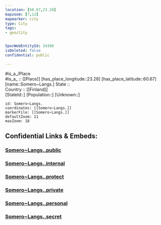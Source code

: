 ```yaml
---
location: [60.67,23.28] 
mapzoom: [7,12] 
mapmarker: city 
type: City
tags:
- geo/City


SpocWebEntityId: 34360
isDeleted: false
confidential: public

---
```

#is_a_/Place  
#is_a_ :: [[Place]] 
[has_place_longitude::23.28] 
[has_place_latitude::60.67] 
[name::Somero~Langs.] 
State ::  
Country :: [[Finland]]  
[StateId::] 
[Population::] 
[Unknown::] 


```leaflet
id: Somero~Langs.
coordinates: [[Somero~Langs.]] 
markerFile: [[Somero~Langs.]] 
defaultZoom: 11 
maxZoom: 18
```


## Confidential Links & Embeds: 

### [Somero~Langs..public](/_public/\Earth\Continent\Europe\Europe~North\Finland\Provinces~Finland\Western_Finland\counties~Western_Finland\Finland_Proper\CitySomero~Langs..public.md) 

### [Somero~Langs..internal](/_internal/\Earth\Continent\Europe\Europe~North\Finland\Provinces~Finland\Western_Finland\counties~Western_Finland\Finland_Proper\CitySomero~Langs..internal.md) 

### [Somero~Langs..protect](/_protect/\Earth\Continent\Europe\Europe~North\Finland\Provinces~Finland\Western_Finland\counties~Western_Finland\Finland_Proper\CitySomero~Langs..protect.md) 

### [Somero~Langs..private](/_private/\Earth\Continent\Europe\Europe~North\Finland\Provinces~Finland\Western_Finland\counties~Western_Finland\Finland_Proper\CitySomero~Langs..private.md) 

### [Somero~Langs..personal](/_personal/\Earth\Continent\Europe\Europe~North\Finland\Provinces~Finland\Western_Finland\counties~Western_Finland\Finland_Proper\CitySomero~Langs..personal.md) 

### [Somero~Langs..secret](/_secret/\Earth\Continent\Europe\Europe~North\Finland\Provinces~Finland\Western_Finland\counties~Western_Finland\Finland_Proper\CitySomero~Langs..secret.md)

